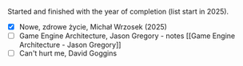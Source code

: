 Started and finished with the year of completion (list start in 2025).

- [x] Nowe, zdrowe życie, Michał Wrzosek (2025)
- [ ] Game Engine Architecture, Jason Gregory - notes [[Game Engine Architecture - Jason Gregory]]
- [ ] Can't hurt me, David Goggins
